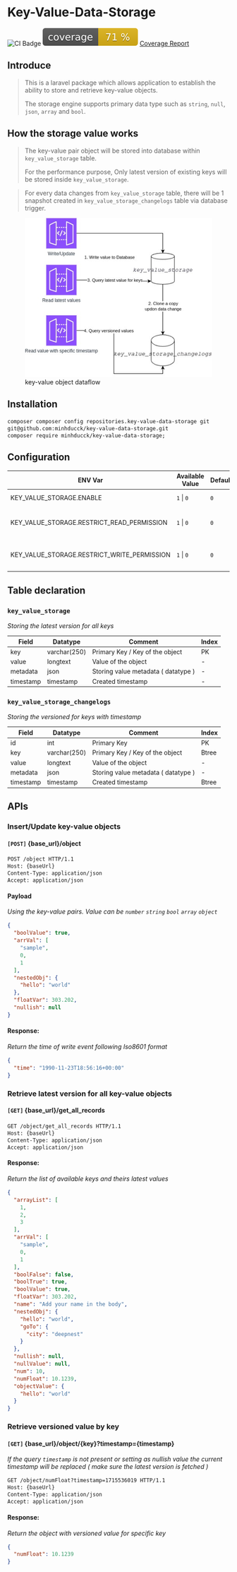 # Key-Value-Data-Storage

![CI Badge](https://github.com/minhducck/key-value-data-storage/actions/workflows/package-dev.yml/badge.svg?branch=main)
![Code Coverage](https://raw.githubusercontent.com/minhducck/key-value-data-storage/image-data/coverage.svg) [Coverage Report](https://code-coverage.duckonemorec.me/)

## Introduce

> This is a laravel package which allows application to establish the ability to store and retrieve key-value objects.
>
> The storage engine supports primary data type such as `string`, `null`, `json`, `array` and `bool`.

## How the storage value works

> The key-value pair object will be stored into database within `key_value_storage` table.
>
> For the performance purpose, Only latest version of existing keys will be stored inside `key_value_storage`.

> For every data changes from `key_value_storage` table, there will be 1 snapshot created
> in `key_value_storage_changelogs` table via database trigger.

<figure>
    <img src="./docs/key-value-data-flow.jpg"
         alt="Albuquerque, New Mexico">
    <figcaption>key-value object dataflow</figcaption>
</figure>

## Installation

```shell
composer composer config repositories.key-value-data-storage git git@github.com:minhducck/key-value-data-storage.git
composer require minhducck/key-value-data-storage;
```

## Configuration

| ENV Var                                     | Available Value | Default | Description                                  |
|---------------------------------------------|-----------------|---------|----------------------------------------------|
| KEY_VALUE_STORAGE.ENABLE                    | `1` \| `0`      | `0`     | To enable the Module                         |
| KEY_VALUE_STORAGE.RESTRICT_READ_PERMISSION  | `1` \| `0`      | `0`     | To enable authentication for READ resources  |
| KEY_VALUE_STORAGE.RESTRICT_WRITE_PERMISSION | `1` \| `0`      | `0`     | To enable authentication for WRITE resources |

## Table declaration

### `key_value_storage`

_Storing the latest version for all keys_

| Field     | Datatype     | Comment                             | Index |
|-----------|--------------|-------------------------------------|-------|
| key       | varchar(250) | Primary Key / Key of the object     | PK    |
| value     | longtext     | Value of the object                 | \-    |
| metadata  | json         | Storing value metadata ( datatype ) | \-    |
| timestamp | timestamp    | Created timestamp                   | \-    |

### `key_value_storage_changelogs`

_Storing the versioned for keys with timestamp_

| Field     | Datatype     | Comment                             | Index |
|-----------|--------------|-------------------------------------|-------|
| id        | int          | Primary Key                         | PK    |
| key       | varchar(250) | Primary Key / Key of the object     | Btree |
| value     | longtext     | Value of the object                 | \-    |
| metadata  | json         | Storing value metadata ( datatype ) | \-    |
| timestamp | timestamp    | Created timestamp                   | Btree |

## APIs

### Insert/Update key-value objects

#### `[POST]` {base_url}/object

```http request
POST /object HTTP/1.1
Host: {baseUrl}
Content-Type: application/json
Accept: application/json
```

#### Payload

_Using the key-value pairs. Value can be `number` `string` `bool` `array` `object`_

```JSON
{
  "boolValue": true,
  "arrVal": [
    "sample",
    0,
    1
  ],
  "nestedObj": {
    "hello": "world"
  },
  "floatVar": 303.202,
  "nullish": null
}
```

#### Response:

_Return the time of write event following Iso8601 format_

```JSON
{
  "time": "1990-11-23T18:56:16+00:00"
}
```

### Retrieve latest version for all key-value objects

#### `[GET]` {base_url}/get_all_records

```http request
GET /object/get_all_records HTTP/1.1
Host: {baseUrl}
Content-Type: application/json
Accept: application/json
```

#### Response:

_Return the list of available keys and theirs latest values_

```JSON
{
  "arrayList": [
    1,
    2,
    3
  ],
  "arrVal": [
    "sample",
    0,
    1
  ],
  "boolFalse": false,
  "boolTrue": true,
  "boolValue": true,
  "floatVar": 303.202,
  "name": "Add your name in the body",
  "nestedObj": {
    "hello": "world",
    "goTo": {
      "city": "deepnest"
    }
  },
  "nullish": null,
  "nullValue": null,
  "num": 10,
  "numFloat": 10.1239,
  "objectValue": {
    "hello": "world"
  }
}
```

### Retrieve versioned value by key

#### `[GET]` {base_url}/object/{key}?timestamp={timestamp}

_If the query `timestamp` is not present or setting as nullish value the current timestamp will be replaced ( make sure
the latest version is fetched )_

```http request
GET /object/numFloat?timestamp=1715536019 HTTP/1.1
Host: {baseUrl}
Content-Type: application/json
Accept: application/json
```

#### Response:

_Return the object with versioned value for specific key_

```JSON
{
  "numFloat": 10.1239
}
```


